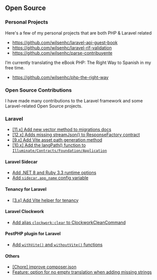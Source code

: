 ## Open Source

### Personal Projects

Here's a few of my personal projects that are both PHP & Laravel related
- https://github.com/wilsenhc/laravel-api-guest-book
- https://github.com/wilsenhc/laravel-rif-validation
- https://github.com/wilsenhc/parse-contribuyente

I’m currently translating the eBook PHP: The Right Way to Spanish in my free time.
- https://github.com/wilsenhc/php-the-right-way

### Open Source Contributions

I have made many contributions to the Laravel framework and some Laravel-related Open Source projects.

### Laravel
- [[11.x] Add new vector method to migrations docs](https://github.com/laravel/docs/pull/10007)
- [[12.x] Adds missing streamJson() to ResponseFactory contract](https://github.com/laravel/framework/pull/51544)
- [[9.x] Add Vite asset path generation method](https://github.com/laravel/framework/pull/44037)
- [[10.x] Add the langPath() function to `Illuminate/Contracts/Foundation/Application`](https://github.com/laravel/framework/pull/40932)

#### Laravel Sidecar
- [Add .NET 8 and Ruby 3.3 runtime options](https://github.com/aarondfrancis/sidecar/pull/145)
- [Add `sidecar.app_name` config variable](https://github.com/aarondfrancis/sidecar/pull/83)

#### Tenancy for Laravel
- [[3.x] Add Vite helper for tenancy](https://github.com/archtechx/tenancy/pull/956)

#### Laravel Clockwork
- [Add alias `clockwork:clear` to ClockworkCleanCommand](https://github.com/itsgoingd/clockwork/pull/688)

#### PestPHP plugin for Laravel
- [Add `withVite()` and `withoutVite()` functions](https://github.com/pestphp/pest-plugin-laravel/pull/34)

#### Others
- [[Chore] improve composer.json](https://github.com/alexjustesen/speedtest-tracker/pull/1746)
- [Feature: option for no empty translation when adding missing strings](https://github.com/Spittal/vue-i18n-extract/pull/165)
